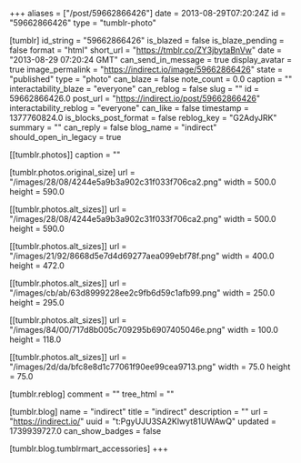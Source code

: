 +++
aliases = ["/post/59662866426"]
date = 2013-08-29T07:20:24Z
id = "59662866426"
type = "tumblr-photo"

[tumblr]
id_string = "59662866426"
is_blazed = false
is_blaze_pending = false
format = "html"
short_url = "https://tmblr.co/ZY3jbytaBnVw"
date = "2013-08-29 07:20:24 GMT"
can_send_in_message = true
display_avatar = true
image_permalink = "https://indirect.io/image/59662866426"
state = "published"
type = "photo"
can_blaze = false
note_count = 0.0
caption = ""
interactability_blaze = "everyone"
can_reblog = false
slug = ""
id = 59662866426.0
post_url = "https://indirect.io/post/59662866426"
interactability_reblog = "everyone"
can_like = false
timestamp = 1377760824.0
is_blocks_post_format = false
reblog_key = "G2AdyJRK"
summary = ""
can_reply = false
blog_name = "indirect"
should_open_in_legacy = true

[[tumblr.photos]]
caption = ""

[tumblr.photos.original_size]
url = "/images/28/08/4244e5a9b3a902c31f033f706ca2.png"
width = 500.0
height = 590.0

[[tumblr.photos.alt_sizes]]
url = "/images/28/08/4244e5a9b3a902c31f033f706ca2.png"
width = 500.0
height = 590.0

[[tumblr.photos.alt_sizes]]
url = "/images/21/92/8668d5e7d4d69277aea099ebf78f.png"
width = 400.0
height = 472.0

[[tumblr.photos.alt_sizes]]
url = "/images/cb/ab/63d8999228ee2c9fb6d59c1afb99.png"
width = 250.0
height = 295.0

[[tumblr.photos.alt_sizes]]
url = "/images/84/00/717d8b005c709295b6907405046e.png"
width = 100.0
height = 118.0

[[tumblr.photos.alt_sizes]]
url = "/images/2d/da/bfc8e8d1c77061f90ee99cea9713.png"
width = 75.0
height = 75.0

[tumblr.reblog]
comment = ""
tree_html = ""

[tumblr.blog]
name = "indirect"
title = "indirect"
description = ""
url = "https://indirect.io/"
uuid = "t:PgyUJU3SA2Klwyt81UWAwQ"
updated = 1739939727.0
can_show_badges = false

[tumblr.blog.tumblrmart_accessories]
+++
